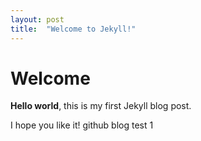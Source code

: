 ```yaml
---
layout: post
title:  "Welcome to Jekyll!"
---
```


# Welcome

**Hello world**, this is my first Jekyll blog post.

I hope you like it!
github blog test 1
